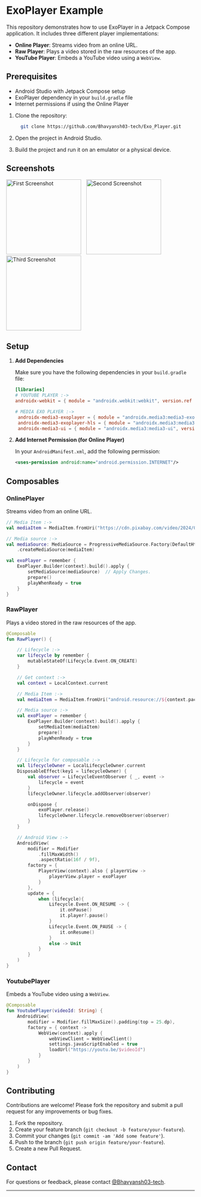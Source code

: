 # ExoPlayer Example

This repository demonstrates how to use ExoPlayer in a Jetpack Compose application. It includes three different player implementations:
- **Online Player**: Streams video from an online URL.
- **Raw Player**: Plays a video stored in the raw resources of the app.
- **YouTube Player**: Embeds a YouTube video using a `WebView`.

## Prerequisites

- Android Studio with Jetpack Compose setup
- ExoPlayer dependency in your `build.gradle` file
- Internet permissions if using the Online Player

1. Clone the repository:

   ```sh
     git clone https://github.com/Bhavyansh03-tech/Exo_Player.git
   ```
   
2. Open the project in Android Studio.
3. Build the project and run it on an emulator or a physical device.

## Screenshots
<img src="https://github.com/user-attachments/assets/7b16e0de-536a-42d9-862b-342ba2fcd667" alt="First Screenshot" style="width: 200px; height: auto; margin-right: 10px;">
<img src="https://github.com/user-attachments/assets/60666de7-e93a-4f88-934d-d4bb0d89e22e" alt="Second Screenshot" style="width: 200px; height: auto; margin-right: 10px;">
<img src="https://github.com/user-attachments/assets/cd82e250-c62f-4335-965f-cf3e48ab2b0e" alt="Third Screenshot" style="width: 200px; height: auto;">

## Setup

1. **Add Dependencies**

   Make sure you have the following dependencies in your `build.gradle` file:

   ```toml
   [libraries]
   # YOUTUBE PLAYER :->
   androidx-webkit = { module = "androidx.webkit:webkit", version.ref = "webkit" }
   
   # MEDIA EXO PLAYER :->
    androidx-media3-exoplayer = { module = "androidx.media3:media3-exoplayer", version.ref = "media3Exoplayer" }
    androidx-media3-exoplayer-hls = { module = "androidx.media3:media3-exoplayer-hls", version.ref = "media3Exoplayer" }
    androidx-media3-ui = { module = "androidx.media3:media3-ui", version.ref = "media3Exoplayer" }
   ```

2. **Add Internet Permission (for Online Player)**

   In your `AndroidManifest.xml`, add the following permission:

   ```xml
   <uses-permission android:name="android.permission.INTERNET"/>
   ```

## Composables

###  OnlinePlayer

Streams video from an online URL.

```kotlin
// Media Item :->
val mediaItem = MediaItem.fromUri("https://cdn.pixabay.com/video/2024/04/18/208442_large.mp4") // Apply Changes.

// Media source :->
val mediaSource: MediaSource = ProgressiveMediaSource.Factory(DefaultHttpDataSource.Factory()) // Add this.
    .createMediaSource(mediaItem)

val exoPlayer = remember {
    ExoPlayer.Builder(context).build().apply {
        setMediaSource(mediaSource)  // Apply Changes.
        prepare()
        playWhenReady = true
    }
}
```

### RawPlayer

Plays a video stored in the raw resources of the app.

```kotlin
@Composable
fun RawPlayer() {

    // Lifecycle :->
    var lifecycle by remember {
        mutableStateOf(Lifecycle.Event.ON_CREATE)
    }

    // Get context :->
    val context = LocalContext.current

    // Media Item :->
    val mediaItem = MediaItem.fromUri("android.resource://${context.packageName}/${R.raw.sample}")

    // Media source :->
    val exoPlayer = remember {
        ExoPlayer.Builder(context).build().apply {
            setMediaItem(mediaItem)
            prepare()
            playWhenReady = true
        }
    }

    // Lifecycle for composable :->
    val lifecycleOwner = LocalLifecycleOwner.current
    DisposableEffect(key1 = lifecycleOwner) {
        val observer = LifecycleEventObserver { _, event ->
            lifecycle = event
        }
        lifecycleOwner.lifecycle.addObserver(observer)

        onDispose {
            exoPlayer.release()
            lifecycleOwner.lifecycle.removeObserver(observer)
        }
    }

    // Android View :->
    AndroidView(
        modifier = Modifier
            .fillMaxWidth()
            .aspectRatio(16f / 9f),
        factory = {
            PlayerView(context).also { playerView ->
                playerView.player = exoPlayer
            }
        },
        update = {
            when (lifecycle){
                Lifecycle.Event.ON_RESUME -> {
                    it.onPause()
                    it.player?.pause()
                }
                Lifecycle.Event.ON_PAUSE -> {
                    it.onResume()
                }
                else -> Unit
            }
        }
    )
}
```

### YoutubePlayer

Embeds a YouTube video using a `WebView`.

```kotlin
@Composable
fun YoutubePlayer(videoId: String) {
    AndroidView(
        modifier = Modifier.fillMaxSize().padding(top = 25.dp),
        factory = { context ->
            WebView(context).apply {
                webViewClient = WebViewClient()
                settings.javaScriptEnabled = true
                loadUrl("https://youtu.be/$videoId")
            }
        }
    )
}
```

## Contributing

Contributions are welcome! Please fork the repository and submit a pull request for any improvements or bug fixes.

1. Fork the repository.
2. Create your feature branch (`git checkout -b feature/your-feature`).
3. Commit your changes (`git commit -am 'Add some feature'`).
4. Push to the branch (`git push origin feature/your-feature`).
5. Create a new Pull Request.

## Contact

For questions or feedback, please contact [@Bhavyansh03-tech](https://github.com/Bhavyansh03-tech).

---
